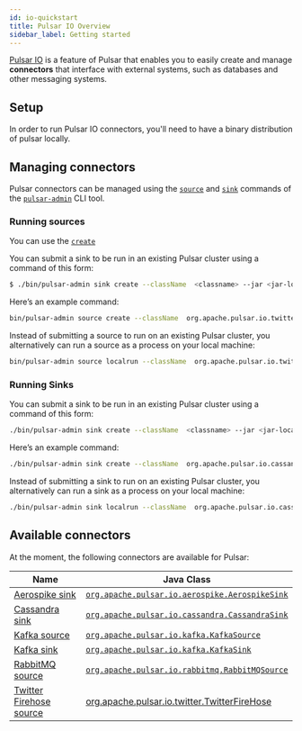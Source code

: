 ```yaml
---
id: io-quickstart
title: Pulsar IO Overview
sidebar_label: Getting started
---
```


[Pulsar IO](../../getting-started/ConceptsAndArchitecture#pulsar-io) is a feature of Pulsar that enables you to easily create and manage **connectors** that interface with external systems, such as databases and other messaging systems.

## Setup

In order to run Pulsar IO connectors, you'll need to have a binary distribution of pulsar locally.

## Managing connectors

Pulsar connectors can be managed using the [`source`](../../reference/CliTools#pulsar-admin-source) and [`sink`](../../reference/CliTools#pulsar-admin-sink) commands of the [`pulsar-admin`](../../reference/CliTools#pulsar-admin) CLI tool.

### Running sources

You can use the [`create`](../../reference/CliTools#pulsar-admin-source-create)

You can submit a sink to be run in an existing Pulsar cluster using a command of this form:

```bash
$ ./bin/pulsar-admin sink create --className  <classname> --jar <jar-location> --tenant test --namespace <namespace> --name <sink-name> --inputs <input-topics>
```

Here’s an example command:

```bash
bin/pulsar-admin source create --className  org.apache.pulsar.io.twitter.TwitterFireHose --jar ~/application.jar --tenant test --namespace ns1 --name twitter-source --destinationTopicName twitter_data
```

Instead of submitting a source to run on an existing Pulsar cluster, you alternatively can run a source as a process on your local machine:

```bash
bin/pulsar-admin source localrun --className  org.apache.pulsar.io.twitter.TwitterFireHose --jar ~/application.jar --tenant test --namespace ns1 --name twitter-source --destinationTopicName twitter_data
```

### Running Sinks

You can submit a sink to be run in an existing Pulsar cluster using a command of this form:

```bash
./bin/pulsar-admin sink create --className  <classname> --jar <jar-location> --tenant test --namespace <namespace> --name <sink-name> --inputs <input-topics>
```

Here’s an example command:

```bash
./bin/pulsar-admin sink create --className  org.apache.pulsar.io.cassandra --jar ~/application.jar --tenant test --namespace ns1 --name cassandra-sink --inputs test_topic
```

Instead of submitting a sink to run on an existing Pulsar cluster, you alternatively can run a sink as a process on your local machine:

```bash
./bin/pulsar-admin sink localrun --className  org.apache.pulsar.io.cassandra --jar ~/application.jar --tenant test --namespace ns1 --name cassandra-sink --inputs test_topic
```

## Available connectors

At the moment, the following connectors are available for Pulsar:

|Name|Java Class|
|---|---|
|[Aerospike sink](https://www.aerospike.com/)|[`org.apache.pulsar.io.aerospike.AerospikeSink`](https://github.com/apache/incubator-pulsar/blob/master/pulsar-io/aerospike/src/main/java/org/apache/pulsar/connect/aerospike/AerospikeSink.java)|
|[Cassandra sink](https://cassandra.apache.org")|[`org.apache.pulsar.io.cassandra.CassandraSink`](https://github.com/apache/incubator-pulsar/blob/master/pulsar-io/cassandra/src/main/java/org/apache/pulsar/connect/cassandra/CassandraSink.java)|
|[Kafka source](https://kafka.apache.org)|[`org.apache.pulsar.io.kafka.KafkaSource`](https://github.com/apache/incubator-pulsar/blob/master/pulsar-io/kafka/src/main/java/org/apache/pulsar/connect/kafka/KafkaSource.java)|
|[Kafka sink](https://kafka.apache.org)|[`org.apache.pulsar.io.kafka.KafkaSink`](https://github.com/apache/incubator-pulsar/blob/master/pulsar-io/kafka/src/main/java/org/apache/pulsar/connect/kafka/KafkaSink.java)|
|[RabbitMQ source](https://www.rabbitmq.com)|[`org.apache.pulsar.io.rabbitmq.RabbitMQSource`](https://github.com/apache/incubator-pulsar/blob/master/pulsar-io/rabbitmq/src/main/java/org/apache/pulsar/connect/rabbitmq/RabbitMQSource.java)|
|[Twitter Firehose source](https://developer.twitter.com/en/docs)|[org.apache.pulsar.io.twitter.TwitterFireHose](https://github.com/apache/incubator-pulsar/blob/master/pulsar-io/twitter/src/main/java/org/apache/pulsar/connect/twitter/TwitterFireHose.java)|


